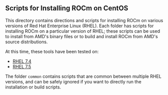 ## Scripts for Installing ROCm on CentOS

This directory contains directions and scripts for installing ROCm on various versions of Red Hat Enterprise Linux (RHEL). Each folder has scripts for installing ROCm on a particular version of RHEL; these scripts can be used to install from AMD's binary files or to build and install ROCm from AMD's source distributions.

At this time, these tools have been tested on:

- [RHEL 7.4](RHEL_7.4)
- [RHEL 7.5](RHEL_7.5)

The folder `common` contains scripts that are common between multiple RHEL versions, and can be safely ignored if you want to directly run the installation or build scripts.
